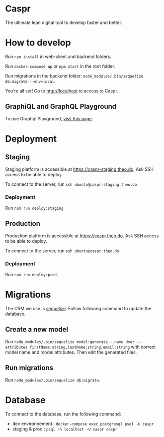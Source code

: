 # Caspr

The ultimate lean digital tool to develop faster and better.

# How to develop

Run `npm install` in web-client and backend folders.

Run `docker-compose up` or `npm start` in the root folder.

Run migrations in the backend folder: `node_modules/.bin/sequelize db:migrate --env=local`.

You're all set! Go to [http://localhost](http://localhost) to access to Caspr.

## GraphiQL and GraphQL Playground

To use Graphql Playground, [visit this page](./docs/graphql_playground.md).

# Deployment

## Staging

Staging platform is accessible at https://caspr-staging.theo.do. Ask SSH access to be able to deploy.

To connect to the server, run `ssh ubuntu@caspr-staging.theo.do`

### Deployment

Run `npm run deploy:staging`.


## Production
Production platform is accessible at https://caspr.theo.do. Ask SSH access to be able to deploy.

To connect to the server, run `ssh ubuntu@caspr.theo.do`

### Deployment

Run `npm run deploy:prod`.

# Migrations

The ORM we use is [sequelize](http://docs.sequelizejs.com). Follow following command to update the database.

## Create a new model

Run `node_modules/.bin/sequelize model:generate --name User --attributes firstName:string,lastName:string,email:string` with correct model name and model attributes. Then edit the generated files.

## Run migrations

Run `node_modules/.bin/sequelize db:migrate`.

# Database
To connect to the database, run the following command:
- dev environnement : `docker-compose exec postgresql psql -U caspr`
- staging & prod : `psql -h localhost -U caspr caspr`

